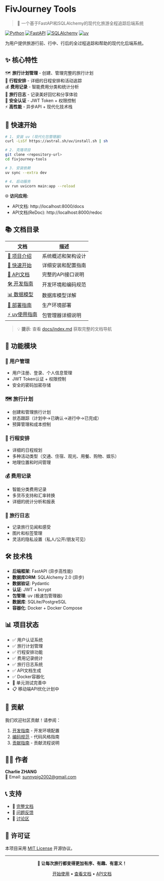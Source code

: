 # FivJourney Tools

> 🎯 一个基于FastAPI和SQLAlchemy的现代化旅游全程追踪后端系统

[![Python](https://img.shields.io/badge/Python-3.10+-blue.svg)](https://python.org)
[![FastAPI](https://img.shields.io/badge/FastAPI-0.104+-green.svg)](https://fastapi.tiangolo.com)
[![SQLAlchemy](https://img.shields.io/badge/SQLAlchemy-2.0+-red.svg)](https://sqlalchemy.org)
[![uv](https://img.shields.io/badge/uv-managed-orange.svg)](https://github.com/astral-sh/uv)

为用户提供旅游行前、行中、行后的全过程追踪和帮助的现代化后端系统。

## ✨ 核心特性

🗺️ **旅行计划管理** - 创建、管理完整的旅行计划  
📅 **行程安排** - 详细的日程安排和活动追踪  
💰 **费用记录** - 智能费用分类和统计分析  
📝 **旅行日志** - 记录美好回忆和分享体验  
🔐 **安全认证** - JWT Token + 权限控制  
⚡ **高性能** - 异步API + 现代化技术栈  

## 🚀 快速开始

```bash
# 1. 安装 uv (现代化包管理器)
curl -LsSf https://astral.sh/uv/install.sh | sh

# 2. 克隆项目
git clone <repository-url>
cd fivjourney-tools

# 3. 安装依赖
uv sync --extra dev

# 4. 启动服务
uv run uvicorn main:app --reload
```

🌐 **访问应用:**
- API文档: http://localhost:8000/docs
- API文档(ReDoc): http://localhost:8000/redoc

## 📚 文档目录

| 文档 | 描述 |
|------|------|
| [📖 项目介绍](./docs/README.md) | 系统概述和架构设计 |
| [🚀 快速开始](./docs/quick-start.md) | 详细安装和配置指南 |
| [📱 API文档](./docs/api.md) | 完整的API接口说明 |
| [🛠️ 开发指南](./docs/development.md) | 开发环境和编码规范 |
| [📊 数据模型](./docs/models.md) | 数据库模型详解 |
| [🚢 部署指南](./docs/deployment.md) | 生产环境部署 |
| [⚡ uv使用指南](./docs/uv-guide.md) | 包管理器详细说明 |

> 💡 **提示**: 查看 [docs/index.md](./docs/index.md) 获取完整的文档导航

## 🎯 功能模块

### 🔐 用户管理
- 用户注册、登录、个人信息管理
- JWT Token认证 + 权限控制
- 安全的密码加密存储

### 🗺️ 旅行计划
- 创建和管理旅行计划
- 状态跟踪（计划中→已确认→进行中→已完成）
- 预算管理和成本控制

### 📅 行程安排
- 详细的日程规划
- 多种活动类型（交通、住宿、观光、用餐、购物、娱乐）
- 地理位置和时间管理

### 💰 费用记录
- 智能分类费用记录
- 多货币支持和汇率转换
- 详细的统计分析和报表

### 📝 旅行日志
- 记录旅行见闻和感受
- 图片和标签管理
- 灵活的隐私设置（私人/公开/朋友可见）

## 🛠️ 技术栈

- **后端框架**: FastAPI (异步高性能)
- **数据库ORM**: SQLAlchemy 2.0 (异步)
- **数据验证**: Pydantic
- **认证**: JWT + bcrypt
- **包管理**: uv (极速包管理器)
- **数据库**: SQLite/PostgreSQL
- **容器化**: Docker + Docker Compose

## 📊 项目状态

- ✅ 用户认证系统
- ✅ 旅行计划管理
- ✅ 行程安排功能
- ✅ 费用记录统计
- ✅ 旅行日志系统
- ✅ API文档生成
- ✅ Docker容器化
- 🚧 单元测试完善中
- 📋 移动端API优化计划中

## 🤝 贡献

我们欢迎社区贡献！请参阅：

1. [开发指南](./docs/development.md) - 开发环境配置
2. [编码规范](./docs/coding-standards.md) - 代码风格指南
3. [贡献指南](./docs/contributing.md) - 贡献流程说明

## 👨‍💻 作者

**Charlie ZHANG**  
📧 Email: sunnypig2002@gmail.com

## 📞 支持

- 📖 [完整文档](./docs/index.md)
- 🐛 [问题反馈](https://github.com/your-repo/issues)
- 💬 [讨论区](https://github.com/your-repo/discussions)

## 📄 许可证

本项目采用 [MIT License](./LICENSE) 开源协议。

---

<div align="center">

**🎉 让每次旅行都变得更加有序、有趣、有意义！**

[开始使用](./docs/quick-start.md) • [查看文档](./docs/index.md) • [API文档](http://localhost:8000/docs)

</div> 